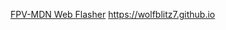<a href="[url](https://wolfblitz7.github.io/)">FPV-MDN Web Flasher</a>
https://wolfblitz7.github.io
